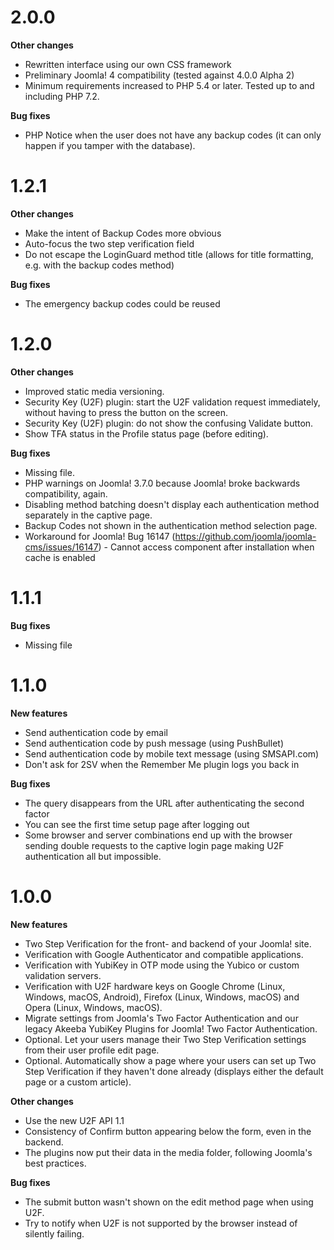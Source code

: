 # 2.0.0

**Other changes**

* Rewritten interface using our own CSS framework
* Preliminary Joomla! 4 compatibility (tested against 4.0.0 Alpha 2)
* Minimum requirements increased to PHP 5.4 or later. Tested up to and including PHP 7.2.

**Bug fixes**

* PHP Notice when the user does not have any backup codes (it can only happen if you tamper with the database).

# 1.2.1

**Other changes**

* Make the intent of Backup Codes more obvious
* Auto-focus the two step verification field
* Do not escape the LoginGuard method title (allows for title formatting, e.g. with the backup codes method) 

**Bug fixes**

* The emergency backup codes could be reused

# 1.2.0

**Other changes**

* Improved static media versioning.
* Security Key (U2F) plugin: start the U2F validation request immediately, without having to press the button on the screen.
* Security Key (U2F) plugin: do not show the confusing Validate button.
* Show TFA status in the Profile status page (before editing).

**Bug fixes**

* Missing file.
* PHP warnings on Joomla! 3.7.0 because Joomla! broke backwards compatibility, again.
* Disabling method batching doesn't display each authentication method separately in the captive page. 
* Backup Codes not shown in the authentication method selection page.
* Workaround for Joomla! Bug 16147 (https://github.com/joomla/joomla-cms/issues/16147) - Cannot access component after installation when cache is enabled

# 1.1.1

**Bug fixes**

* Missing file

# 1.1.0

**New features**

* Send authentication code by email
* Send authentication code by push message (using PushBullet)
* Send authentication code by mobile text message (using SMSAPI.com)
* Don't ask for 2SV when the Remember Me plugin logs you back in

**Bug fixes**

* The query disappears from the URL after authenticating the second factor
* You can see the first time setup page after logging out
* Some browser and server combinations end up with the browser sending double requests to the captive login page making U2F authentication all but impossible.

# 1.0.0

**New features**
* Two Step Verification for the front- and backend of your Joomla! site.
* Verification with Google Authenticator and compatible applications.
* Verification with YubiKey in OTP mode using the Yubico or custom validation servers.
* Verification with U2F hardware keys on Google Chrome (Linux, Windows, macOS, Android), Firefox (Linux, Windows, macOS) and Opera (Linux, Windows, macOS).
* Migrate settings from Joomla's Two Factor Authentication and our legacy Akeeba YubiKey Plugins for Joomla! Two Factor Authentication.
* Optional. Let your users manage their Two Step Verification settings from their user profile edit page.
* Optional. Automatically show a page where your users can set up Two Step Verification if they haven't done already (displays either the default page or a custom article).

**Other changes**
* Use the new U2F API 1.1
* Consistency of Confirm button appearing below the form, even in the backend.
* The plugins now put their data in the media folder, following Joomla's best practices. 

**Bug fixes**
* The submit button wasn't shown on the edit method page when using U2F.
* Try to notify when U2F is not supported by the browser instead of silently failing.
